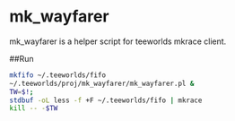 # mk_wayfarer
mk_wayfarer is a helper script for teeworlds mkrace client.

##Run
```sh
mkfifo ~/.teeworlds/fifo
~/.teeworlds/proj/mk_wayfarer/mk_wayfarer.pl &
TW=$!;
stdbuf -oL less -f +F ~/.teeworlds/fifo | mkrace
kill -- -$TW
```
